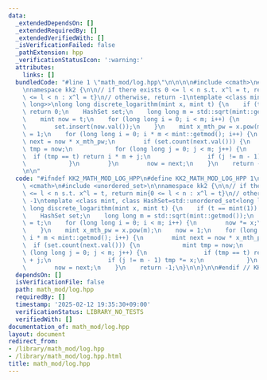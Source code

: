 ```yaml
---
data:
  _extendedDependsOn: []
  _extendedRequiredBy: []
  _extendedVerifiedWith: []
  _isVerificationFailed: false
  _pathExtension: hpp
  _verificationStatusIcon: ':warning:'
  attributes:
    links: []
  bundledCode: "#line 1 \"math_mod/log.hpp\"\n\n\n\n#include <cmath>\n#include <unordered_set>\n\
    \nnamespace kk2 {\n\n// if there exists 0 <= l < n s.t. x^l = t, return min{0\
    \ <= l < n : x^l = t}\n// otherwise, return -1\ntemplate <class mint, class HashSet=std::unordered_set<long\
    \ long>>\nlong long discrete_logarithm(mint x, mint t) {\n    if (t == mint(1))\
    \ return 0;\n    HashSet set;\n    long long m = std::sqrt(mint::getmod());\n\
    \    mint now = t;\n    for (long long i = 0; i < m; i++) {\n        now *= x;\n\
    \        set.insert(now.val());\n    }\n    mint x_mth_pw = x.pow(m);\n    now\
    \ = 1;\n    for (long long i = 0; i * m < mint::getmod(); i++) {\n        mint\
    \ next = now * x_mth_pw;\n        if (set.count(next.val())) {\n            mint\
    \ tmp = now;\n            for (long long j = 0; j < m; j++) {\n              \
    \  if (tmp == t) return i * m + j;\n                if (j != m - 1) tmp *= x;\n\
    \            }\n        }\n        now = next;\n    }\n    return -1;\n}\n\n}\n\
    \n\n"
  code: "#ifndef KK2_MATH_MOD_LOG_HPP\n#define KK2_MATH_MOD_LOG_HPP 1\n\n#include\
    \ <cmath>\n#include <unordered_set>\n\nnamespace kk2 {\n\n// if there exists 0\
    \ <= l < n s.t. x^l = t, return min{0 <= l < n : x^l = t}\n// otherwise, return\
    \ -1\ntemplate <class mint, class HashSet=std::unordered_set<long long>>\nlong\
    \ long discrete_logarithm(mint x, mint t) {\n    if (t == mint(1)) return 0;\n\
    \    HashSet set;\n    long long m = std::sqrt(mint::getmod());\n    mint now\
    \ = t;\n    for (long long i = 0; i < m; i++) {\n        now *= x;\n        set.insert(now.val());\n\
    \    }\n    mint x_mth_pw = x.pow(m);\n    now = 1;\n    for (long long i = 0;\
    \ i * m < mint::getmod(); i++) {\n        mint next = now * x_mth_pw;\n      \
    \  if (set.count(next.val())) {\n            mint tmp = now;\n            for\
    \ (long long j = 0; j < m; j++) {\n                if (tmp == t) return i * m\
    \ + j;\n                if (j != m - 1) tmp *= x;\n            }\n        }\n\
    \        now = next;\n    }\n    return -1;\n}\n\n}\n\n#endif // KK2_MATH_MOD_LOG_HPP\n"
  dependsOn: []
  isVerificationFile: false
  path: math_mod/log.hpp
  requiredBy: []
  timestamp: '2025-02-12 19:35:30+09:00'
  verificationStatus: LIBRARY_NO_TESTS
  verifiedWith: []
documentation_of: math_mod/log.hpp
layout: document
redirect_from:
- /library/math_mod/log.hpp
- /library/math_mod/log.hpp.html
title: math_mod/log.hpp
---
```

